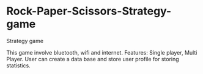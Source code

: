 # Rock-Paper-Scissors-Strategy-game
Strategy game


This game involve bluetooth, wifi and internet.
Features: Single player, Multi Player.
User can create a data base and store user profile for storing statistics.
